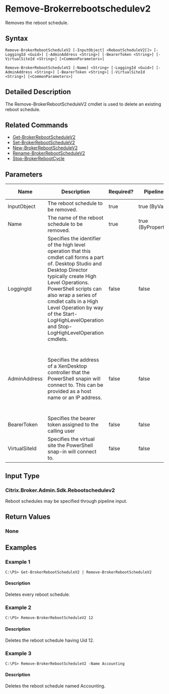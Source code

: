 ﻿
# Remove-Brokerrebootschedulev2
Removes the reboot schedule.
## Syntax
```
Remove-BrokerRebootScheduleV2 [-InputObject] <RebootScheduleV2[]> [-LoggingId <Guid>] [-AdminAddress <String>] [-BearerToken <String>] [-VirtualSiteId <String>] [<CommonParameters>]

Remove-BrokerRebootScheduleV2 [-Name] <String> [-LoggingId <Guid>] [-AdminAddress <String>] [-BearerToken <String>] [-VirtualSiteId <String>] [<CommonParameters>]
```
## Detailed Description
The Remove-BrokerRebootScheduleV2 cmdlet is used to delete an existing reboot schedule.


## Related Commands

* [Get-BrokerRebootScheduleV2](./Get-BrokerRebootScheduleV2/)
* [Set-BrokerRebootScheduleV2](./Set-BrokerRebootScheduleV2/)
* [New-BrokerRebootScheduleV2](./New-BrokerRebootScheduleV2/)
* [Rename-BrokerRebootScheduleV2](./Rename-BrokerRebootScheduleV2/)
* [Stop-BrokerRebootCycle](./Stop-BrokerRebootCycle/)
## Parameters
| Name   | Description | Required? | Pipeline Input | Default Value |
| --- | --- | --- | --- | --- |
| InputObject | The reboot schedule to be removed. | true | true (ByValue) |  |
| Name | The name of the reboot schedule to be removed. | true | true (ByPropertyName) |  |
| LoggingId | Specifies the identifier of the high level operation that this cmdlet call forms a part of. Desktop Studio and Desktop Director typically create High Level Operations. PowerShell scripts can also wrap a series of cmdlet calls in a High Level Operation by way of the Start-LogHighLevelOperation and Stop-LogHighLevelOperation cmdlets. | false | false |  |
| AdminAddress | Specifies the address of a XenDesktop controller that the PowerShell snapin will connect to. This can be provided as a host name or an IP address. | false | false | Localhost. Once a value is provided by any cmdlet, this value will become the default. |
| BearerToken | Specifies the bearer token assigned to the calling user | false | false |  |
| VirtualSiteId | Specifies the virtual site the PowerShell snap-in will connect to. | false | false |  |

## Input Type

### Citrix.Broker.Admin.Sdk.Rebootschedulev2
Reboot schedules may be specified through pipeline input.
## Return Values

### None

## Examples

### Example 1
```
C:\PS> Get-BrokerRebootScheduleV2 | Remove-BrokerRebootScheduleV2
```
#### Description
Deletes every reboot schedule.
### Example 2
```
C:\PS> Remove-BrokerRebootScheduleV2 12
```
#### Description
Deletes the reboot schedule having Uid 12.
### Example 3
```
C:\PS> Remove-BrokerRebootScheduleV2 -Name Accounting
```
#### Description
Deletes the reboot schedule named Accounting.
